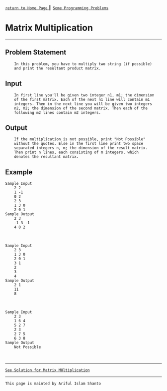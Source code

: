 [ `return to Home Page` ](https://shanto-swe029.github.io) ||
[`Some Programming Problems`](https://shanto-swe029.github.io/programmingproblems)

# Matrix Multiplication

***

## Problem Statement

```
    In this problem, you have to multiply two string (if possible)
    and print the resultant product matrix.
```

## Input
```
    In first line you'll be given two integer n1, m1; the dimension
    of the first matrix. Each of the next n1 line will contain m1
    integers. Then in the next line you will be given two integers
    n2, m2; the dimension of the second matrix. Then each of the
    following m2 lines contain m2 integers.
```

## Output

```
    If the multiplication is not possible, print "Not Possible"
    without the quotes. Else in the first line print two space
    separated integers n, m; the dimension of the result matrix.
    Then print n lines, each consisting of m integers, which 
    denotes the resultant matrix.
```

## Example

    Sample Input
        2 2
        1 -1
        0 2
        2 3
        1 3 0
        2 0 1
    Sample Output
        2 3
        -1 3 -1
        4 0 2

<br>

    Sample Input
        2 3
        1 3 0
        2 0 1
        3 1
        2
        3
        4
    Sample Output
        2 1
        11
        8

<br>

    Sample Input
        2 3
        1 6 4
        5 2 7
        2 3
        2 7 5
        6 3 8
    Sample Output
        Not Possible

<br>

***

[`See Solution for Matrix MUltiplication`](https://shanto-swe029.github.io/programmingproblem/matrixmultiplication/solution)

***

`This page is mainted by Ariful Islam Shanto`
